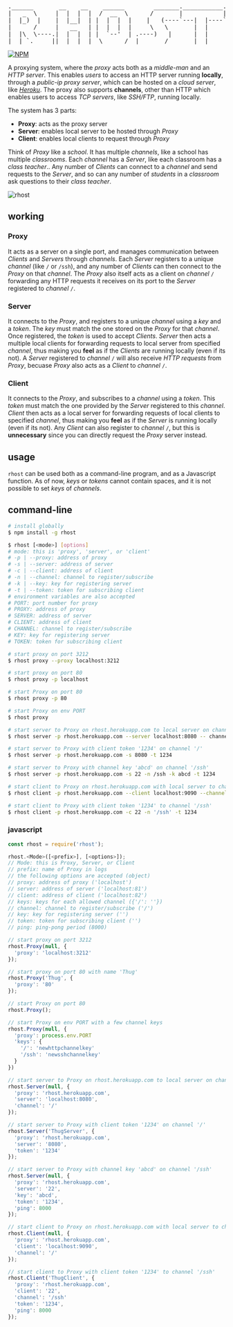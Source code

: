 <pre align="center">
.______       __    __    ______        _______.___________.
|   _  \     |  |  |  |  /  __  \      /       |           |
|  |_)  |    |  |__|  | |  |  |  |    |   (----`---|  |----`
|      /     |   __   | |  |  |  |     \   \       |  |     
|  |\  \----.|  |  |  | |  `--'  | .----)   |      |  |     
| _| `._____||__|  |__|  \______/  |_______/       |__|     
</pre>

[![NPM](https://nodei.co/npm/rhost.png)](https://nodei.co/npm/rhost/)

A proxying system, where the *proxy* acts both as a *middle-man* and an
*HTTP server*. This enables *users* to access an HTTP server running
**locally**, through a *public-ip proxy server*, which can be hosted on a
*cloud server*, like *[Heroku]*. The proxy also supports **channels**, other
than HTTP which enables users to access *TCP servers*, like *SSH/FTP*,
running locally.

The system has 3 parts:
- **Proxy**: acts as the proxy server
- **Server**: enables local server to be hosted through *Proxy*
- **Client**: enables local clients to request through *Proxy*

Think of *Proxy* like a *school*. It has multiple *channels*, like a school has
multiple *classrooms*. Each *channel* has a *Server*, like each classroom has a
*class teacher*.. Any number of *Clients* can connect to a *channel* and send
requests to the *Server*, and so can any number of *students* in a *classroom*
ask questions to their *class teacher*.

![rhost](http://oi63.tinypic.com/2uqm5bl.jpg)


## working

### Proxy

It acts as a server on a single port, and manages communication between
*Clients* and *Servers* through *channels*. Each *Server* registers to a unique
*channel* (like `/` or `/ssh`), and any number of *Clients* can then connect to
the *Proxy* on that *channel*. The *Proxy* also itself acts as a client on
*channel* `/` forwarding any HTTP requests it receives on its port to the
*Server* registered to *channel* `/`.

### Server

It connects to the *Proxy*, and registers to a unique *channel* using a *key*
and a *token*. The *key* must match the one stored on the *Proxy* for that
*channel*. Once registered, the *token* is used to accept *Clients*. *Server*
then acts a multiple local clients for forwarding requests to local server from
specified *channel*, thus making you **feel** as if the *Clients* are running
locally (even if its not). A *Server* registered to *channel* `/` will also
receive *HTTP requests* from *Proxy*, becuase *Proxy* also acts as a *Client*
to *channel* `/`.

### Client

It connects to the *Proxy*, and subscribes to a *channel* using a *token*. This
*token* must match the one provided by the *Server* registered to this
*channel*. *Client* then acts as a local server for forwarding requests of
local clients to specified *channel*, thus making you **feel** as if the
*Server* is running locally (even if its not). Any *Client* can also register
to *channel* `/`, but this is **unnecessary** since you can directly request
the *Proxy* server instead.


## usage

`rhost` can be used both as a command-line program, and as a Javascript
function. As of now, *keys* or *tokens* cannot contain spaces, and it
is not possible to set *keys* of *channels*.

## command-line

```bash
# install globally
$ npm install -g rhost
```

```bash
$ rhost [<mode>] [options]
# mode: this is 'proxy', 'server', or 'client'
# -p | --proxy: address of proxy
# -s | --server: address of server
# -c | --client: address of client
# -n | --channel: channel to register/subscribe
# -k | --key: key for registering server
# -t | --token: token for subscribing client
# environment variables are also accepted
# PORT: port number for proxy
# PROXY: address of proxy
# SERVER: address of server
# CLIENT: address of client
# CHANNEL: channel to register/subscribe
# KEY: key for registering server
# TOKEN: token for subscribing client
```

```bash
# start proxy on port 3212
$ rhost proxy --proxy localhost:3212

# start proxy on port 80
$ rhost proxy -p localhost

# start Proxy on port 80
$ rhost proxy -p 80

# start Proxy on env PORT
$ rhost proxy
```

```bash
# start server to Proxy on rhost.herokuapp.com to local server on channel '/'
$ rhost server -p rhost.herokuapp.com --server localhost:8080 -- channel /

# start server to Proxy with client token '1234' on channel '/'
$ rhost server -p rhost.herokuapp.com -s 8080 -t 1234

# start server to Proxy with channel key 'abcd' on channel '/ssh'
$ rhost server -p rhost.herokuapp.com -s 22 -n /ssh -k abcd -t 1234
```

```bash
# start client to Proxy on rhost.herokuapp.com with local server to channel '/'
$ rhost client -p rhost.herokuapp.com --client localhost:9090 --channel '/'

# start client to Proxy with client token '1234' to channel '/ssh'
$ rhost client -p rhost.herokuapp.com -c 22 -n '/ssh' -t 1234
```

### javascript

```javascript
const rhost = require('rhost');

rhost.<Mode>([<prefix>], [<options>]);
// Mode: this is Proxy, Server, or Client
// prefix: name of Proxy in logs
// the following options are accepted (object)
// proxy: address of proxy ('localhost')
// server: address of server ('localhost:81')
// client: address of client ('localhost:82')
// keys: keys for each allowed channel ({'/': ''})
// channel: channel to register/subscribe ('/')
// key: key for registering server ('')
// token: token for subscribing client ('')
// ping: ping-pong period (8000)
```

```javascript
// start proxy on port 3212
rhost.Proxy(null, {
  'proxy': 'localhost:3212'
});

// start proxy on port 80 with name 'Thug'
rhost.Proxy('Thug', {
  'proxy': '80'
});

// start Proxy on port 80
rhost.Proxy();

// start Proxy on env PORT with a few channel keys
rhost.Proxy(null, {
  'proxy': process.env.PORT
  'keys': {
    '/': 'newhttpchannelkey'
    '/ssh': 'newsshchannelkey'
  }
})
```

```javascript
// start server to Proxy on rhost.herokuapp.com to local server on channel '/'
rhost.Server(null, {
  'proxy': 'rhost.herokuapp.com',
  'server': 'localhost:8080',
  'channel': '/'
});

// start server to Proxy with client token '1234' on channel '/'
rhost.Server('ThugServer', {
  'proxy': 'rhost.herokuapp.com',
  'server': '8080',
  'token': '1234'
});

// start server to Proxy with channel key 'abcd' on channel '/ssh'
rhost.Server(null, {
  'proxy': 'rhost.herokuapp.com',
  'server': '22',
  'key': 'abcd',
  'token': '1234',
  'ping': 8000
});
```

```javascript
// start client to Proxy on rhost.herokuapp.com with local server to channel '/'
rhost.Client(null, {
  'proxy': 'rhost.herokuapp.com',
  'client': 'localhost:9090',
  'channel': '/'
});

// start client to Proxy with client token '1234' to channel '/ssh'
rhost.Client('ThugClient', {
  'proxy': 'rhost.herokuapp.com',
  'client': '22',
  'channel': '/ssh'
  'token': '1234',
  'ping': 8000
});
```

[Heroku]: http://www.heroku.com
